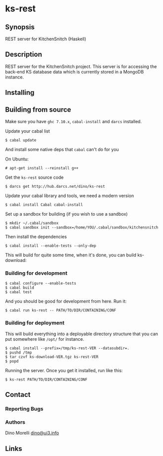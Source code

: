 # ks-rest


## Synopsis

REST server for KitchenSnitch (Haskell)


## Description

REST server for the KitchenSnitch project. This server is for
accessing the back-end KS database data which is currently stored
in a MongoDB instance.


## Installing


## Building from source

Make sure you have `ghc 7.10.x`, `cabal-install` and `darcs` installed.

Update your cabal list

    $ cabal update

And install some native deps that `cabal` can't do for you

On Ubuntu:

    # apt-get install --reinstall g++ 

Get the `ks-rest` source code

    $ darcs get http://hub.darcs.net/dino/ks-rest

Update your cabal library and tools, we need a modern version

    $ cabal install Cabal cabal-install

Set up a sandbox for building (if you wish to use a sandbox)

    $ mkdir ~/.cabal/sandbox
    $ cabal sandbox init --sandbox=/home/YOU/.cabal/sandbox/kitchensnitch

Then install the dependencies

    $ cabal install --enable-tests --only-dep

This will build for quite some time, when it's done, you can build
ks-download:


### Building for development

    $ cabal configure --enable-tests
    $ cabal build
    $ cabal test

And you should be good for development from here. Run it:

    $ cabal run ks-rest -- PATH/TO/DIR/CONTAINING/CONF


### Building for deployment

This will build everything into a deployable directory structure
that you can put somewhere like `/opt/` for instance.

    $ cabal install --prefix=/tmp/ks-rest-VER --datasubdir=.
    $ pushd /tmp
    $ tar czvf ks-download-VER.tgz ks-rest-VER
    $ popd


Running the server. Once you get it installed, run like this:

    $ ks-rest PATH/TO/DIR/CONTAINING/CONF


## Contact

### Reporting Bugs

### Authors

Dino Morelli <dino@ui3.info>


## Links
